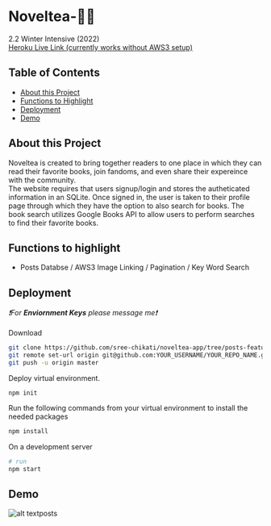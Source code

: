 # Noveltea-📖🍵
2.2 Winter Intensive (2022)<br>
[Heroku Live Link (currently works without AWS3 setup)](https://noveltea-app.herokuapp.com/)


 ## Table of Contents
 * [About this Project](#about-this-project)
 * [Functions to Highlight](#functions-to-highlight)
 * [Deployment](#deployment)
 * [Demo](#demo)
 
## About this Project
Noveltea is created to bring together readers to one place in which they can read their favorite books, join fandoms, and even share their expereince with the community.
<br>
The website requires that users signup/login and stores the autheticated information in an SQLite. Once signed in, the user is taken to their profile page through which they have the option to also search for books. 
The book search utilizes Google Books API to allow users to perform searches to find their favorite books.

## Functions to highlight
* Posts Databse / AWS3 Image Linking / Pagination / Key Word Search


## Deployment
*❗️For <b>Enviornment Keys</b> please message me❗️*
<br><br>
Download
```bash
git clone https://github.com/sree-chikati/noveltea-app/tree/posts-feature
git remote set-url origin git@github.com:YOUR_USERNAME/YOUR_REPO_NAME.git
git push -u origin master
```
Deploy virtual environment.
```
npm init
```

Run the following commands from your virtual environment to install the needed packages
```bash 
npm install
```

On a development server
```bash 
# run
npm start
```

## Demo
![alt text](2_28_gif.gif "Demo Giphy")posts